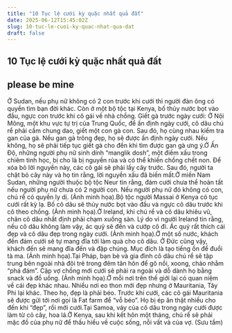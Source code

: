```yaml
---
title: "10 Tục lệ cưới kỳ quặc nhất quả đất"
date: 2025-06-12T15:45:02Z
slug: 10-tuc-le-cuoi-ky-quac-nhat-qua-dat
draft: false
---
```


## 10 Tục lệ cưới kỳ quặc nhất quả đất

## please be mine

Ở Sudan, nếu phụ nữ không có 2 con trước khi cưới thì người đàn ông có quyền tìm bạn đời khác. Còn ở một bộ tộc tại Kenya, bố thủy nước bọt vào đầu, ngực con trước khi cô gái về nhà chồng.
Giết gà trước ngày cưới: Ở Nội Mông, một khu vực tự trị của Trung Quốc, để ấn định ngày cưới, cô dâu chú rể phải cầm chung dao, giết một con gà con. Sau đó, họ cùng nhau kiểm tra gan của gà. Nếu gan gà trông đẹp, họ sẽ được ấn định ngày cưới. Nếu không, họ sẽ phải tiếp tục giết gà cho đến khi tìm được gan gà ưng ý.Ở Ấn Độ, những người phụ nữ sinh dính “manglik dosh”, một điềm xấu trong chiêm tinh học, bị cho là bị nguyền rủa và có thể khiến chồng chết non. Để xóa bỏ lời nguyền này, các cô gái sẽ phải lấy cây trước. Sau đó, người ta chặt bỏ cây này và họ tin rằng, lời nguyền xấu đã biến mất.Ở miền Nam Sudan, những người thuộc bộ tộc Neur tin rằng, đám cưới chưa thể hoàn tất nếu người phụ nữ chưa có 2 người con. Nếu người phụ nữ đó không có con, chú rể có quyền ly dị. (Ảnh minh họa).Bộ tộc người Massai ở Kenya có tục cưới rất kỳ lạ. Bố cô dâu sẽ thủy nước bọt vào đầu và ngực cô dâu trước khi cô theo chồng. (Ảnh minh họa).Ở Ireland, khi chú rể và cô dâu khiêu vũ, chân cô dâu nhất định phải chạm xuống sàn. Lý do vì người Ireland tin rằng, nếu cô dâu không làm vậy, ác quỷ sẽ đến và cướp cô đi. Ác quỷ rất thích cái đẹp và cô dâu đẹp trong ngày cưới. (Ảnh minh họa).Ở một số nước, khách đến đám cưới sẽ tự mang đĩa tới làm quà cho cô dâu. Ở Đức cũng vậy, khách đến sẽ mang đĩa đến và đập chúng. Mục đích là tạo tiếng ồn để đuổi tà ma. (Ảnh minh họa).Tại Pháp, bạn bè và gia đình cô dâu chú rể sẽ tập trung bên ngoài nhà đôi trẻ trong đêm tân hôn để gõ nồi, xoong, chảo nhằm “phá đám”. Cặp vợ chồng mới cưới sẽ phải ra ngoài và dỗ dành họ bằng snack và đồ uống. (Ảnh minh họa).Ở mỗi nơi trên thế giới lại có quan niệm về cái đẹp khác nhau. Nhiều nơi eo thon mới đẹp nhưng ở Mauritania, Tây Phi lại khác. Theo họ, đẹp là phải béo. Trước khi cưới, các cô gái Mauritania sẽ được gửi tới nơi gọi là Fat farm để “vỗ béo”. Họ bị ép ăn thật nhiều cho đến khi “đẹp”, rồi mới cưới.Tại Samoa, váy của cô dâu trong ngày cưới được làm từ cỏ cây, hoa lá.Ở Kenya, sau khi kết hôn một tháng, chú rể sẽ phải mặc đồ của phụ nữ để thấu hiểu về cuộc sống, nỗi vất vả của vợ.
(Sưu tầm)